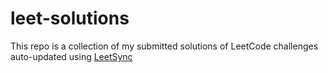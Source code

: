 # leet-solutions
This repo is a collection of my submitted solutions of LeetCode challenges
</br>
auto-updated using [LeetSync](https://github.com/3ba2ii/LeetSync)
